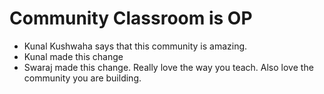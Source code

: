# Community Classroom is OP

- Kunal Kushwaha says that this community is amazing.
- Kunal made this change
- Swaraj made this change. Really love the way you teach. Also love the community you are building.
